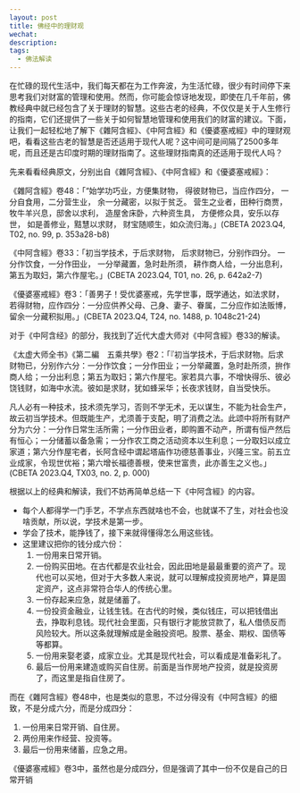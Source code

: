 ```yaml
---
layout: post
title: 佛经中的理财观
wechat: 
description:
tags:
  - 佛法解读
---
```



在忙碌的现代生活中，我们每天都在为工作奔波，为生活忙碌，很少有时间停下来思考我们对财富的管理和使用。然而，你可能会惊讶地发现，即使在几千年前，佛教经典中就已经包含了关于理财的智慧。这些古老的经典，不仅仅是关于人生修行的指南，它们还提供了一些关于如何智慧地管理和使用我们的财富的建议。下面，让我们一起轻松地了解下《雜阿含經》、《中阿含經》和《優婆塞戒經》中的理财观吧，看看这些古老的智慧是否还适用于现代人呢？这中间可是间隔了2500多年呢，而且还是古印度时期的理财指南了。这些理财指南真的还适用于现代人吗？

先来看看经典原文，分别出自《雜阿含經》、《中阿含經》和《優婆塞戒經》：

《雜阿含經》卷48：「“始学功巧业，方便集财物， 得彼财物已，当应作四分， 一分自食用，二分营生业， 余一分藏密，以拟于贫乏。 营生之业者，田种行商贾， 牧牛羊兴息，邸舍以求利， 造屋舍床卧，六种资生具， 方便修众具，安乐以存世， 如是善修业，黠慧以求财， 财宝随顺生，如众流归海。」(CBETA 2023.Q4, T02, no. 99, p. 353a28-b8)

《中阿含經》卷33：「初当学技术，于后求财物， 后求财物已，分别作四分。 一分作饮食，一分作田业， 一分举藏置，急时赴所须， 耕作商人给，一分出息利， 第五为取妇，第六作屋宅。」(CBETA 2023.Q4, T01, no. 26, p. 642a2-7)

《優婆塞戒經》卷3：「善男子！受优婆塞戒，先学世事，既学通达，如法求财，若得财物，应作四分：一分应供养父母、己身、妻子、眷属，二分应作如法贩博，留余一分藏积拟用。」(CBETA 2023.Q4, T24, no. 1488, p. 1048c21-24)

对于《中阿含经》的部分，我找到了近代大虚大师对《中阿含經》卷33的解读。

《太虚大师全书》《第二編　五乘共學》卷2：「『初当学技术，于后求财物。后求财物已，分别作六分：一分作饮食；一分作田业；一分举藏置，急时赴所须，拚作商人给；一分出利息；第五为取妇；第六作屋宅。家若具六事，不增快得乐、彼必饶钱财，如海中水流。彼如是求财，犹如蜂采华；长夜求钱财，自当受快乐。

凡人必有一种技术，技术须先学习，否则不学无术，无以谋生，不能为社会生产，故云初当学技术。但既能生产，尤须善于支配，明了消费之法。此颂中将所有财产分为六分：一分作日常生活所需；一分作田业者，即购置不动产，所谓有恒产然后有恒心；一分储蓄以备急需；一分作农工商之活动资本以生利息；一分取妇以成立家道；第六分作屋宅者，长阿含经中谓起塔庙作功德慈善事业，兴隆三宝。前五立业成家，令现世优裕；第六增长福德善根，使来世富贵，此亦善生之义也。」(CBETA 2023.Q4, TX03, no. 2, p. 000) 

根据以上的经典和解读，我们不妨再简单总结一下《中阿含經》的内容。

* 每个人都得学一门手艺，不学点东西就啥也不会，也就谋不了生，对社会也没啥贡献，所以说，学技术是第一步。
* 学会了技术，能挣钱了，接下来就得懂得怎么用这些钱。
* 这里建议把你的钱分成六份：
   1. 一份用来日常开销。
   2. 一份购买田地。在古代都是农业社会，因此田地是最最重要的资产了。现代也可以买地，但对于大多数人来说，就可以理解成投资房地产，算是固定资产，这点非常符合华人的传统心里。
   3. 一份存起来应急，就是储蓄了。
   4. 一份投资金融业，让钱生钱。在古代的时候，类似钱庄，可以把钱借出去，挣取利息钱。现代社会里面，只有银行才能放贷款了，私人借债反而风险较大。所以这条就理解成是金融投资吧。股票、基金、期权、国债等等都算。
   5. 一份用来娶老婆，成家立业。尤其是现代社会，可以看成是准备彩礼了。
   6. 最后一份用来建造或购买自住房。前面是当作房地产投资，就是投资房了，而这里是指自住房了。

而在《雜阿含經》卷48中，也是类似的意思，不过分得没有《中阿含經》的细致，不是分成六分，而是分成四分：
1. 一份用来日常开销、自住房。
2. 两份用来作经营、投资等。
3. 最后一份用来储蓄，应急之用。

《優婆塞戒經》卷3中，虽然也是分成四分，但是强调了其中一份不仅是自己的日常开销